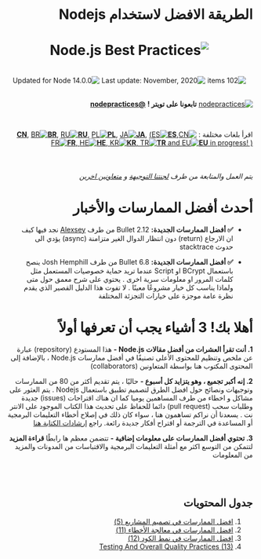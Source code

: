 <div dir="rtl">
<h1>الطريقة الافضل لاستخدام Nodejs</h1>

<h1 align="center">
  <img src="assets/images/banner-2.jpg" alt="Node.js Best Practices">
</h1>

<br/>

<div align="center">
  <img src="https://img.shields.io/badge/⚙%20Item%20count%20-%20102%20Best%20Practices-blue.svg" alt="102 items"> <img src="https://img.shields.io/badge/%F0%9F%93%85%20Last%20update%20-%20December%2012%202020-green.svg" alt="Last update: November, 2020"> <img src="https://img.shields.io/badge/ %E2%9C%94%20Updated%20For%20Version%20-%20Node%2014.0.0-brightgreen.svg" alt="Updated for Node 14.0.0">
</div>

<br/>

[![nodepractices](/assets/images/twitter-s.png)](https://twitter.com/nodepractices/) **تابعونا على تويتر !** [**@nodepractices**](https://twitter.com/nodepractices/)

<br/>

اقرأ بلغات مختلفة :  [![CN](/assets/flags/CN.png)**CN**](/README.chinese.md), [![BR](/assets/flags/BR.png)**BR**](/README.brazilian-portuguese.md), [![RU](/assets/flags/RU.png)**RU**](/README.russian.md), [![PL](/assets/flags/PL.png)**PL**](/README.polish.md), [![JA](/assets/flags/JA.png)**JA**](/README.japanese.md), [(![ES](/assets/flags/ES.png)**ES**, ![FR](/assets/flags/FR.png)**FR**, ![HE](/assets/flags/HE.png)**HE**, ![KR](/assets/flags/KR.png)**KR**, ![TR](/assets/flags/TR.png)**TR** and ![EU](/assets/flags/EU.png)**EU** in progress! )](#translations)

<br/>

###### يتم العمل  والمتابعة  من طرف [لجنتنا التوجيهة](#steering-committee)  و [متعاونين اخرين](#collaborators)


<h1>أحدث أفضل الممارسات والأخبار</h1>

- **✅  أفضل الممارسات الجديدة:** Bullet 2.12 من طرف [Alexsey](https://github.com/Alexsey) 
نجد فيها كيف ان الارجاع (return) دون انتظار الدوال الغير متزامنة (async) يؤدي   الى حدوث stacktrace

- **✅  أفضل الممارسات الجديدة:** Bullet 6.8 من طرف Josh Hemphill ينصح باستعمال  BCrypt او Script   عندما تريد حماية خصوصيات المستعمل مثل   كلمات المرور او معلومات سرية اخرى 
. يحتوي على شرح معمق حول متى ولماذا يناسب كل خيار مشروعًا معينًا
. لا تفوت هذا الدليل القصير الذي يقدم نظرة عامة موجزة على خيارات التجزئة المختلفة

<h1>أهلا بك! 3 أشياء يجب أن تعرفها أولاً</h1>

**1. أنت تقرأ العشرات من أفضل مقالات Node.js -** هذا المستودع (repository) عبارة عن ملخص وتنظيم للمحتوى الأعلى تصنيفًا في أفضل ممارسات Node.js ، بالإضافة إلى المحتوى المكتوب هنا بواسطة المتعاونين (collaborators)

**2. إنه أكبر تجميع ، وهو يتزايد كل أسبوع -** حاليًا ، يتم تقديم أكثر من 80 من  الممارسات وتوجيهات ونصائح حول افضل الطرق لتصميم تطبيق باستعمال Nodejs   . يتم العثور على مشاكل و اخطاء من طرف المساهمين  يوميا كما ان هناك  اقتراحات (issues)  جديدة وطلبات سحب (pull request)  دائما للحفاظ على تحديث هذا الكتاب الموجود على الانتر نت . يسعدنا أن نراكم تساهمون هنا ، سواء كان ذلك في إصلاح أخطاء التعليمات البرمجية أو المساعدة في الترجمة أو اقتراح أفكار جديدة رائعة. راجع [إرشادات الكتابة هنا](/.Operations/Writing-guidelines.md)

**3. تحتوي أفضل الممارسات على معلومات إضافية -** تتضمن معظم ها رابطًا **قراءة المزيد** لتتمكن من التوسع اكثر  مع أمثلة التعليمات البرمجية والاقتباسات من المدونات  والمزيد من المعلومات

<br/><br/>

## جدول المحتويات
1. [افضل الممارسات في تصميم المشاريع (5) ](#1-project-structure-practices)
2. [افضل الممارسات في معالجة الأخطاء (11)](#2-error-handling-practices)
3. [افضل الممارسات في نمط الكود (12)](#3-code-style-practices)
4. [Testing And Overall Quality Practices (13) ](#4-testing-and-overall-quality-practices)